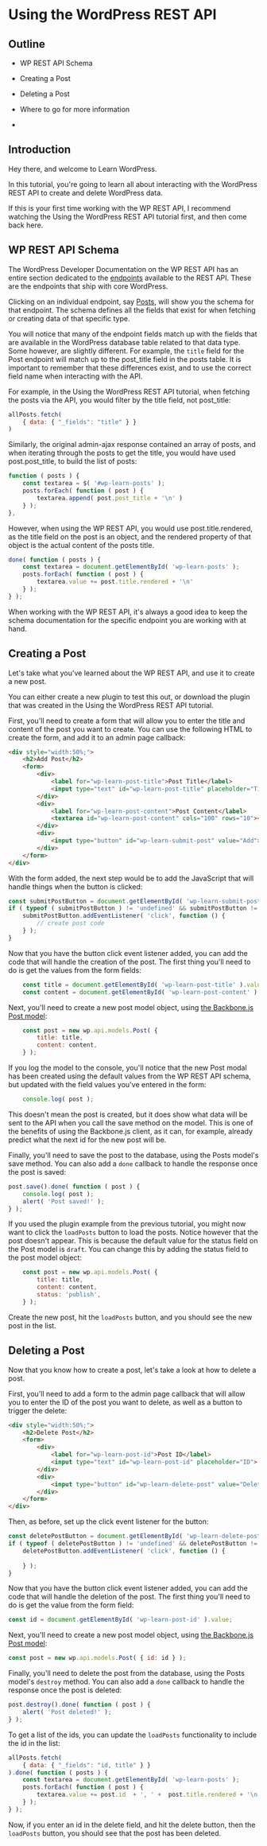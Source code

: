 # Using the WordPress REST API

## Outline

- WP REST API Schema
- Creating a Post
- Deleting a Post

- Where to go for more information
-
## Introduction

Hey there, and welcome to Learn WordPress.

In this tutorial, you're going to learn all about interacting with the WordPress REST API to create and delete WordPress data.

If this is your first time working with the WP REST API, I recommend watching the Using the WordPress REST API tutorial first, and then come back here.

## WP REST API Schema

The WordPress Developer Documentation on the WP REST API has an entire section dedicated to the [endpoints](https://developer.wordpress.org/rest-api/reference/) available to the REST API. These are the endpoints that ship with core WordPress. 

Clicking on an individual endpoint, say [Posts](https://developer.wordpress.org/rest-api/reference/posts/), will show you the schema for that endpoint. The schema defines all the fields that exist for when fetching or creating data of that specific type.

You will notice that many of the endpoint fields match up with the fields that are available in the WordPress database table related to that data type. Some however, are slightly different. For example, the `title` field for the Post endpoint will match up to the post_title field in the posts table. It is important to remember that these differences exist, and to use the correct field name when interacting with the API.

For example, in the Using the WordPress REST API tutorial, when fetching the posts via the API, you would filter by the title field, not post_title:

```js
allPosts.fetch(
    { data: { "_fields": "title" } }
)
```

Similarly, the original admin-ajax response contained an array of posts, and when iterating through the posts to get the title, you would have used post.post_title, to build the list of posts: 

```js
function ( posts ) {
    const textarea = $( '#wp-learn-posts' );
    posts.forEach( function ( post ) {
        textarea.append( post.post_title + '\n' )
    } );
},
```

However, when using the WP REST API, you would use post.title.rendered, as the title field on the post is an object, and the rendered property of that object is the actual content of the posts title.

```js
done( function ( posts ) {
    const textarea = document.getElementById( 'wp-learn-posts' );
    posts.forEach( function ( post ) {
        textarea.value += post.title.rendered + '\n'
    } );
} );
```

When working with the WP REST API, it's always a good idea to keep the schema documentation for the specific endpoint you are working with at hand.

## Creating a Post

Let's take what you've learned about the WP REST API, and use it to create a new post.

You can either create a new plugin to test this out, or download the plugin that was created in the Using the WordPress REST API tutorial.

First, you'll need to create a form that will allow you to enter the title and content of the post you want to create. You can use the following HTML to create the form, and add it to an admin page callback:

```html
<div style="width:50%;">
    <h2>Add Post</h2>
    <form>
        <div>
            <label for="wp-learn-post-title">Post Title</label>
            <input type="text" id="wp-learn-post-title" placeholder="Title">
        </div>
        <div>
            <label for="wp-learn-post-content">Post Content</label>
            <textarea id="wp-learn-post-content" cols="100" rows="10"></textarea>
        </div>
        <div>
            <input type="button" id="wp-learn-submit-post" value="Add">
        </div>
    </form>
</div>
```

With the form added, the next step would be to add the JavaScript that will handle things when the button is clicked:

```js
const submitPostButton = document.getElementById( 'wp-learn-submit-post' );
if ( typeof ( submitPostButton ) != 'undefined' && submitPostButton != null ) {
    submitPostButton.addEventListener( 'click', function () {
        // create post code
    } );
}
```

Now that you have the button click event listener added, you can add the code that will handle the creation of the post. The first thing you'll need to do is get the values from the form fields:

```js
    const title = document.getElementById( 'wp-learn-post-title' ).value;
    const content = document.getElementById( 'wp-learn-post-content' ).value;
```

Next, you'll need to create a new post model object, using [the Backbone.js Post model](https://developer.wordpress.org/rest-api/using-the-rest-api/backbone-javascript-client/#model-examples):

```js
    const post = new wp.api.models.Post( {
        title: title,
        content: content,
    } );
```

If you log the model to the console, you'll notice that the new Post modal has been created using the default values from the WP REST API schema, but updated with the field values you've entered in the form:

```js
    console.log( post );
```

This doesn't mean the post is created, but it does show what data will be sent to the API when you call the save method on the model. This is one of the benefits of using the Backbone.js client, as it can, for example, already predict what the next id for the new post will be.

Finally, you'll need to save the post to the database, using the Posts model's save method. You can also add a `done` callback to handle the response once the post is saved:

```js
post.save().done( function ( post ) {
    console.log( post );
    alert( 'Post saved!' );
} );
```

If you used the plugin example from the previous tutorial, you might now want to click the `loadPosts` button to load the posts. Notice however that the post doesn't appear. This is because the default value for the status field on the Post model is `draft`. You can change this by adding the status field to the post model object:

```js
    const post = new wp.api.models.Post( {
        title: title,
        content: content,
        status: 'publish',
    } );
```

Create the new post, hit the `loadPosts` button, and you should see the new post in the list.

## Deleting a Post

Now that you know how to create a post, let's take a look at how to delete a post.

First, you'll need to add a form to the admin page callback that will allow you to enter the ID of the post you want to delete, as well as a button to trigger the delete:

```html
<div style="width:50%;">
    <h2>Delete Post</h2>
    <form>
        <div>
            <label for="wp-learn-post-id">Post ID</label>
            <input type="text" id="wp-learn-post-id" placeholder="ID">
        </div>
        <div>
            <input type="button" id="wp-learn-delete-post" value="Delete">
        </div>
    </form>
</div>
```

Then, as before, set up the click event listener for the button:

```js
const deletePostButton = document.getElementById( 'wp-learn-delete-post' );
if ( typeof ( deletePostButton ) != 'undefined' && deletePostButton != null ) {
    deletePostButton.addEventListener( 'click', function () {
        
    } );
}
```

Now that you have the button click event listener added, you can add the code that will handle the deletion of the post. The first thing you'll need to do is get the value from the form field:

```js
const id = document.getElementById( 'wp-learn-post-id' ).value;
```

Next, you'll need to create a new post model object, using [the Backbone.js Post model](https://developer.wordpress.org/rest-api/using-the-rest-api/backbone-javascript-client/#model-examples):

```js
const post = new wp.api.models.Post( { id: id } );
```

Finally, you'll need to delete the post from the database, using the Posts model's `destroy` method. You can also add a `done` callback to handle the response once the post is deleted:

```js
post.destroy().done( function ( post ) {
    alert( 'Post deleted!' );
} );
```

To get a list of the ids, you can update the `loadPosts` functionality to include the id in the list:

```js
allPosts.fetch(
    { data: { "_fields": "id, title" } }
).done( function ( posts ) {
    const textarea = document.getElementById( 'wp-learn-posts' );
    posts.forEach( function ( post ) {
        textarea.value += post.id  + ', ' +  post.title.rendered + '\n'
    } );
} );
```

Now, if you enter an id in the delete field, and hit the delete button, then the `loadPosts` button, you should see that the post has been deleted.